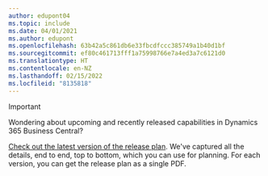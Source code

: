 ```yaml
---
author: edupont04
ms.topic: include
ms.date: 04/01/2021
ms.author: edupont
ms.openlocfilehash: 63b42a5c861db6e33fbcdfccc385749a1b40d1bf
ms.sourcegitcommit: ef80c461713fff1a75998766e7a4ed3a7c6121d0
ms.translationtype: HT
ms.contentlocale: en-NZ
ms.lasthandoff: 02/15/2022
ms.locfileid: "8135818"
---
```

> [!IMPORTANT]
>
> Wondering about upcoming and recently released capabilities in Dynamics 365 Business Central?
>
> [Check out the latest version of the release plan](/dynamics365/release-plans/). We've captured all the details, end to end, top to bottom, which you can use for planning. For each version, you can get the release plan as a single PDF.